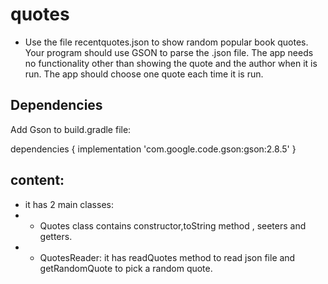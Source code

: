# quotes

- Use the file recentquotes.json to show random popular book quotes. Your program should use GSON to parse the .json file. The app needs no functionality other than showing the quote and the author when it is run. The app should choose one quote each time it is run.

## Dependencies
Add Gson to build.gradle file:

dependencies {
  implementation 'com.google.code.gson:gson:2.8.5'
}

## content:
- it has 2 main classes:
- - Quotes class contains constructor,toString method , seeters and getters.
- - QuotesReader: it has readQuotes method to read json file and  getRandomQuote to pick a random quote.
